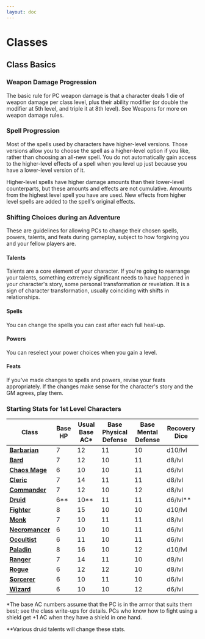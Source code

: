 ```yaml
---
layout: doc
---
```

# Classes

## Class Basics

### Weapon Damage Progression

The basic rule for PC weapon damage is that a character deals 1 die of weapon damage per class level, plus their ability modifier (or double the modifier at 5th level, and triple it at 8th level). See Weapons for more on weapon damage rules.

### Spell Progression

Most of the spells used by characters have higher-level versions. Those versions allow you to choose the spell as a higher-level option if you like, rather than choosing an all-new spell. You do not automatically gain access to the higher-level effects of a spell when you level up just because you have a lower-level version of it.

Higher-level spells have higher damage amounts than their lower-level counterparts, but these amounts and effects are not cumulative. Amounts from the highest level spell you have are used. New effects from higher level spells are added to the spell's original effects.

### Shifting Choices during an Adventure

These are guidelines for allowing PCs to change their chosen spells, powers, talents, and feats during gameplay, subject to how forgiving you and your fellow players are.

#### Talents

Talents are a core element of your character. If you're going to rearrange your talents, something extremely significant needs to have happened in your character's story, some personal transformation or revelation. It is a sign of character transformation, usually coinciding with shifts in relationships.

#### Spells

You can change the spells you can cast after each full heal-up.

#### Powers

You can reselect your power choices when you gain a level.

#### Feats

If you've made changes to spells and powers, revise your feats appropriately. If the changes make sense for the character's story and the GM agrees, play them.

### Starting Stats for 1st Level Characters

| **Class** | **Base HP** | **Usual Base AC\*** | **Base Physical Defense** | **Base Mental Defense** | **Recovery Dice** |
| --- | --- | --- | --- | --- | --- |
| [**Barbarian**](./Barbarian.md#barbarian) | 7 | 12 | 11 | 10 | d10/lvl |
| [**Bard**](./Bard.md#bard) | 7 | 12 | 10 | 11 | d8/lvl |
| [**Chaos Mage**](./Chaos-Mage.md#chaos-mage) | 6 | 10 | 10 | 11 | d6/lvl |
| [**Cleric**](./Cleric.md#cleric) | 7 | 14 | 11 | 11 | d8/lvl |
| [**Commander**](./Commander.md#commander) | 7 | 12 | 10 | 12 | d8/lvl |
| [**Druid**](./Druid.md#druid) | 6\*\* | 10\*\* | 11 | 11 | d6/lvl\*\* |
| [**Fighter**](./Fighter.md#fighter) | 8 | 15 | 10 | 10 | d10/lvl |
| [**Monk**](./Monk.md#monk) | 7 | 10 | 11 | 11 | d8/lvl |
| [**Necromancer**](./Necromancer.md#necromancer) | 6 | 10 | 10 | 11 | d6/lvl |
| [**Occultist**](./Occultist.md#occultist) | 6 | 11 | 10 | 11 | d6/lvl |
| [**Paladin**](./Paladin.md#paladin) | 8 | 16 | 10 | 12 | d10/lvl |
| [**Ranger**](./Ranger.md#ranger) | 7 | 14 | 11 | 10 | d8/lvl |
| [**Rogue**](./Rogue.md#rogue) | 6 | 12 | 12 | 10 | d8/lvl |
| [**Sorcerer**](./Sorcerer.md#sorcerer) | 6 | 10 | 11 | 10 | d6/lvl |
| [**Wizard**](./Wizard.md#wizard) | 6 | 10 | 10 | 12 | d6/lvl |

\*The base AC numbers assume that the PC is in the armor that suits them best; see the class write-ups for details. PCs who know how to fight using a shield get +1 AC when they have a shield in one hand.

\*\*Various druid talents will change these stats.
